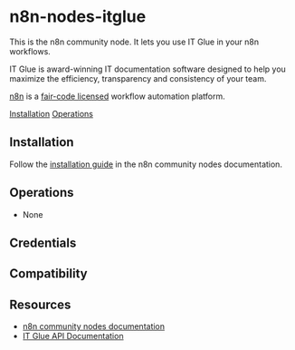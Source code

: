 # n8n-nodes-itglue

This is the n8n community node. It lets you use IT Glue in your n8n workflows.

IT Glue is award-winning IT documentation software designed to help you maximize the efficiency, transparency and consistency of your team.

[n8n](https://n8n.io/) is a [fair-code licensed](https://docs.n8n.io/reference/license/)
workflow automation platform.

[Installation](#installation)
[Operations](#operations)

## Installation

Follow the [installation guide](https://docs.n8n.io/integrations/community-nodes/installation/)
in the n8n community nodes documentation.

## Operations
- None

## Credentials

## Compatibility

## Resources
* [n8n community nodes documentation](https://docs.n8n.io/integrations/community-nodes/)
* [IT Glue API Documentation](https://api.itglue.com/developer/)